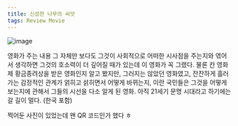 ```yaml
---
title: 신성한 나무의 씨앗
tags: Review Movie
---
```


![image](/assets/images/260706_11.jpeg)

영화가 주는 내용 그 자체만 보다도 그것이 사회적으로 어떠한 시사점을 주는지와 엮어서 생각하면 그것의 호소력이 더 깊어질 때가 있는데 이 영화가 꼭 그랬다. 물론 칸 영화제 황금종려상을 받은 영화인지 알고 봤지만, 그러지는 않았던 영화였고, 잔잔하게 흘러가는 감정적인 관계가 얽히고 섥히면서 어떻게 바뀌는지, 이란 국민들은 그것을 어떻게 보는지에 관해서 그들의 시선을 다소 알게 된 영화. 아직 21세기 문명 시대라고 하기에는 갈 길이 멀다. (한국 포함)

찍어둔 사진이 있었는데 왠 QR 코드인가 했다 ㅎ